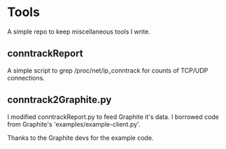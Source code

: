 Tools
=====

A simple repo to keep miscellaneous tools I write.

conntrackReport
---------------
A simple script to grep /proc/net/ip_conntrack for counts of TCP/UDP connections.

conntrack2Graphite.py
---------------------
I modified conntrackReport.py to feed Graphite it's data.  I borrowed code from Graphite's 'examples/example-client.py'.

Thanks to the Graphite devs for the example code.

